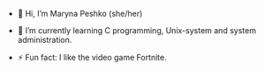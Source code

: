 - :dragon: Hi, I’m Maryna Peshko (she/her)
  
- 🌱 I’m currently learning C programming, Unix-system and system administration.
- ⚡ Fun fact: I like the video game Fortnite.

<!---
MariPeshko/MariPeshko is a ✨ special ✨ repository because its `README.md` (this file) appears on your GitHub profile.
You can click the Preview link to take a look at your changes.
--->
